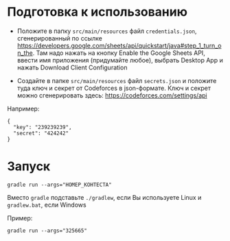# Подготовка к использованию

* Положите в папку `src/main/resources` файл `credentials.json`, сгенерированный по ссылке https://developers.google.com/sheets/api/quickstart/java#step_1_turn_on_the. Там надо нажать на кнопку Enable the Google Sheets API, ввести имя приложения (придумайте любое), выбрать Desktop App и нажать Download Client Configuration

* Создайте в папке `src/main/resources` файл `secrets.json` и положите туда ключ и секрет от Codeforces в json-формате. Ключ и секрет можно сгенерировать здесь: https://codeforces.com/settings/api

Например:
```
{
  "key": "239239239",
  "secret": "424242"
}
```

# Запуск

`gradle run --args="НОМЕР_КОНТЕСТА"`

Вместо `gradle` подставьте `./gradlew`, если Вы используете Linux и `gradlew.bat`, если Windows

Пример:

`gradle run --args="325665"`
